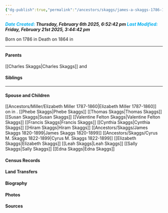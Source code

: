 ```yaml
---
{"dg-publish":true,"permalink":"/ancestors/skaggs/james-a-skaggs-1786-1864/","tags":["James-A-Skaggs"]}
---
```


***<font color="#00b0f0">Date Created:</font> Thursday, February 6th 2025, 6:52:42 pm*
*<font color="#00b0f0">Last Modified:</font> Friday, February 21st 2025, 3:44:42 pm***

Born on  1786 in <!-- link to place -->
Death on 1864 in <!-- link to place -->

---
#### Parents

[[Charles Skaggs\|Charles Skaggs]] and 
#### Siblings

---
#### Spouse and Children
[[Ancestors/Miller/Elizabeth Miller 1787-1860\|Elizabeth Miller 1787-1860]] on <!-- link to date --> in <!-- link to place -->.
[[Phebe Skaggs\|Phebe Skaggs]]
[[Thomas Skaggs\|Thomas Skaggs]]
[[Susan Skaggs\|Susan Skaggs]]
[[Valentine Felton Skaggs\|Valentine Felton Skaggs]]
[[Francis Skaggs\|Francis Skaggs]]
[[Cynthia Skaggs\|Cynthia Skaggs]]
[[Hiram Skaggs\|Hiram Skaggs]]
[[Ancestors/Skaggs/James Skaggs 1820-1899\|James Skaggs 1820-1899]]
[[Ancestors/Skaggs/Cyrus M. Skaggs 1822-1899\|Cyrus M. Skaggs 1822-1899]]
[[Elizabeth Skaggs\|Elizabeth Skaggs]]
[[Leah Skaggs\|Leah Skaggs]]
[[Sally Skaggs\|Sally Skaggs]]
[[Edna Skaggs\|Edna Skaggs]]

#### Census Records

#### Land Transfers

#### Biography

#### Photos

#### Sources

